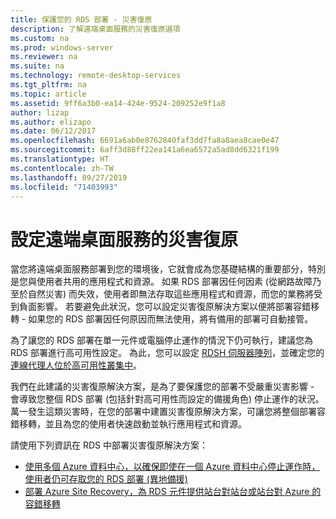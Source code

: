 ```yaml
---
title: 保護您的 RDS 部署 - 災害復原
description: 了解遠端桌面服務的災害復原選項
ms.custom: na
ms.prod: windows-server
ms.reviewer: na
ms.suite: na
ms.technology: remote-desktop-services
ms.tgt_pltfrm: na
ms.topic: article
ms.assetid: 9ff6a3b0-ea14-424e-9524-209252e9f1a8
author: lizap
ms.author: elizapo
ms.date: 06/12/2017
ms.openlocfilehash: 6691a6ab0e8762840faf3dd7fa8a8aea8cae0e47
ms.sourcegitcommit: 6aff3d88ff22ea141a6ea6572a5ad8dd6321f199
ms.translationtype: HT
ms.contentlocale: zh-TW
ms.lasthandoff: 09/27/2019
ms.locfileid: "71403993"
---
```

# <a name="configure-disaster-recovery-for-remote-desktop-services"></a>設定遠端桌面服務的災害復原

當您將遠端桌面服務部署到您的環境後，它就會成為您基礎結構的重要部分，特別是您與使用者共用的應用程式和資源。 如果 RDS 部署因任何因素 (從網路故障乃至於自然災害) 而失效，使用者即無法存取這些應用程式和資源，而您的業務將受到負面影響。 若要避免此狀況，您可以設定災害復原解決方案以便將部署容錯移轉 - 如果您的 RDS 部署因任何原因而無法使用，將有備用的部署可自動接管。

為了讓您的 RDS 部署在單一元件或電腦停止運作的情況下仍可執行，建議您為 RDS 部署進行高可用性設定。 為此，您可以設定 [RDSH 伺服器陣列](rds-scale-rdsh-farm.md)，並確定您的[連線代理人位於高可用性叢集中](rds-connection-broker-cluster.md)。 

我們在此建議的災害復原解決方案，是為了要保護您的部署不受嚴重災害影響 - 會導致您整個 RDS 部署 (包括針對高可用性而設定的備援角色) 停止運作的狀況。 萬一發生這類災害時，在您的部署中建置災害復原解決方案，可讓您將整個部署容錯移轉，並且為您的使用者快速啟動並執行應用程式和資源。

請使用下列資訊在 RDS 中部署災害復原解決方案：

- [使用多個 Azure 資料中心，以確保即使在一個 Azure 資料中心停止運作時，使用者仍可存取您的 RDS 部署 (異地備援)](rds-multi-datacenter-deployment.md)
- [部署 Azure Site Recovery，為 RDS 元件提供站台對站台或站台對 Azure 的容錯移轉](rds-disaster-recovery-with-azure.md)


